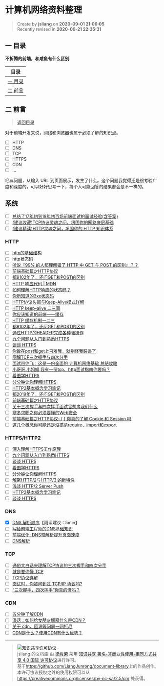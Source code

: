 计算机网络资料整理
===

> Create by **jsliang** on **2020-09-01 21:06:05**  
> Recently revised in **2020-09-21 22:35:31**

## <a name="chapter-one" id="chapter-one"></a>一 目录

**不折腾的前端，和咸鱼有什么区别**

| 目录 |
| --- |
| [一 目录](#chapter-one) |
| <a name="catalog-chapter-two" id="catalog-chapter-two"></a>[二 前言](#chapter-two) |

## <a name="chapter-two" id="chapter-two"></a>二 前言

> [返回目录](#chapter-one)

对于前端开发来说，网络和浏览器也属于必须了解的知识点。

* [ ] HTTP
* [ ] DNS
* [ ] TCP
* [ ] HTTPS
* [ ] CDN
* [ ] ...

经典问题，从输入 URL 到页面展示，发生了什么。这个问题我觉得还是很考验广度和深度的，可以好好思考一下，每个人可能回答的结果都会是不一样的。

## 系统

* [ ] [总结了17年初到18年初百场前端面试的面试经验(含答案)](https://juejin.im/post/6844903636271644680)
* [ ] [(建议收藏)TCP协议灵魂之问，巩固你的网路底层基础](https://juejin.im/post/6844904021308735502)
* [ ] [(建议精读)HTTP灵魂之问，巩固你的 HTTP 知识体系](https://juejin.im/post/6844904100035821575)

### HTTP

* [ ] [http的基础结构](http://47.98.159.95/my_blog/http/001.html#%E8%B5%B7%E5%A7%8B%E8%A1%8C)
* [ ] [http状态码](http://47.98.159.95/my_blog/http/004.html#_1xx)
* [ ] [听说『99% 的人都理解错了 HTTP 中 GET 与 POST 的区别』？？](https://zhuanlan.zhihu.com/p/25028045)
* [ ] [前端基础篇之HTTP协议](https://juejin.im/post/5cd0438c6fb9a031ec6d3ab2)
* [ ] [都9102年了，还问GET和POST的区别](https://segmentfault.com/a/1190000018129846)
* [ ] [HTTP 响应代码 | MDN](https://developer.mozilla.org/zh-CN/docs/Web/HTTP/Status)
* [ ] [如何理解HTTP响应的状态码？](https://harttle.land/2015/08/15/http-status-code.html#header-11)
* [ ] [你所知道的3xx状态码](https://aotu.io/notes/2016/01/28/3xx-of-http-status/index.html)
* [ ] [HTTP协议头部与Keep-Alive模式详解](https://www.byvoid.com/zhs/blog/http-keep-alive-header)
* [ ] [HTTP keep-alive 二三事](https://lotabout.me/2019/Things-about-keepalive/)
* [ ] [你应该知道的前端——缓存](https://juejin.im/post/6844903598556446733)
* [ ] [HTTP 缓存机制一二三](https://zhuanlan.zhihu.com/p/29750583)
* [ ] [都9102年了，还问GET和POST的区别](https://segmentfault.com/a/1190000018129846)
* [ ] [通过HTTP的HEADER完成各种骚操作](https://juejin.im/post/6844903661596835854)
* [ ] [九个问题从入门到熟悉HTTPS](https://juejin.im/post/6844903521272201223)
* [ ] [谈谈 HTTPS](https://juejin.im/post/6844903504046211079)
* [ ] [你敢在post和get上刁难我，就别怪我装逼了](https://juejin.im/post/6844903508370538503)
* [ ] [图解TCP三次握手与四次分手](https://juejin.im/post/1)
* [ ] [面试带你飞：这是一份全面的 计算机网络基础 总结攻略](https://juejin.im/post/6844903592965439501)
* [ ] [小哥哥,小姐姐,我有一份tcp、http面试指南你要吗？](https://juejin.im/post/6844903592164343821)
* [ ] [看图学HTTPS](https://juejin.im/post/6844903608421449742)
* [ ] [分分钟让你理解HTTPS](https://juejin.im/post/6844903599303032845)
* [ ] [HTTP2基本概念学习笔记](https://juejin.im/post/6844903589635162120)
* [ ] [都2019年了，还问GET和POST的区别](https://zhuanlan.zhihu.com/p/57361216)
* [ ] [前端基础篇之HTTP协议](https://juejin.im/post/6844903844216832007)
* [ ] [关于三次握手与四次挥手面试官想考我们什么](https://juejin.im/post/6844903834708344840)
* [ ] [寒冬求职之你必须要懂的Web安全](https://juejin.im/post/6844903842635579405)
* [ ] [前端基础篇之HTTP协议- [ ] 你真的了解 Cookie 和 Session 吗](https://juejin.im/post/6844903842773991431)
* [ ] [这几个概念你可能还是没搞清require、import和export](https://juejin.im/post/6844903838432886791)

### HTTPS/HTTP2

* [ ] [深入理解HTTPS工作原理](https://juejin.im/post/5ca6a109e51d4544e27e3048)
* [ ] [九个问题从入门到熟悉HTTPS](https://juejin.im/post/5a2ff29c6fb9a045132aac5a)
* [ ] [谈谈 HTTPS](https://juejin.im/post/59e4c02151882578d02f4aca)
* [ ] [看图学HTTPS](https://juejin.im/post/5b0274ac6fb9a07aaa118f49)
* [ ] [分分钟让你理解HTTPS](https://juejin.im/post/5ad6ad575188255c272273c4)
* [ ] [解密HTTP/2与HTTP/3 的新特性](https://segmentfault.com/a/1190000020714686#articleHeader16)
* [ ] [浅谈 HTTP/2 Server Push](https://zhuanlan.zhihu.com/p/26757514)
* [ ] [HTTP2基本概念学习笔记](https://juejin.im/post/5acccf966fb9a028d043c6ec)
* [ ] [谈谈 HTTPS](https://juejin.im/post/59e4c02151882578d02f4aca)

### DNS

* [x] [DNS 解析顺序](https://blog.csdn.net/Yooneep/article/details/89882123)【阅读建议：5min】
* [ ] [写给前端工程师的DNS基础知识](http://www.sunhao.win/articles/netwrok-dns.html)
* [ ] [前端优化: DNS预解析提升页面速度](https://www.jianshu.com/p/95a0c0636d28)
* [ ] [DNS解析](https://imweb.io/topic/55e3ba46771670e207a16bc8)

### TCP

* [ ] [通俗大白话来理解TCP协议的三次握手和四次分手](https://github.com/jawil/blog/issues/14)
* [ ] [就是要你懂 TCP](http://jm.taobao.org/2017/06/08/20170608/)
* [ ] [TCP协议详解](https://juejin.im/post/5ba895a06fb9a05ce95c5dac)
* [ ] [面试时，你被问到过 TCP/IP 协议吗?](https://juejin.im/post/58e36d35b123db15eb748856)
* [ ] [“三次握手，四次挥手”你真的懂吗？](https://zhuanlan.zhihu.com/p/53374516)

### CDN

* [ ] [五分钟了解CDN](https://juejin.im/post/5afa449c51882542ba07e70e)
* [ ] [漫话：如何给女朋友解释什么是CDN？](https://juejin.im/post/5d478c48e51d453c135c5a5c)
* [ ] [关于 cdn、回源等问题一网打尽](https://juejin.im/post/5af46498f265da0b8d41f6a3)
* [ ] [CDN是什么？使用CDN有什么优势？](https://www.zhihu.com/question/36514327?rf=37353035)

---

> <a rel="license" href="http://creativecommons.org/licenses/by-nc-sa/4.0/"><img alt="知识共享许可协议" style="border-width:0" src="https://i.creativecommons.org/l/by-nc-sa/4.0/88x31.png" /></a><br /><span xmlns:dct="http://purl.org/dc/terms/" property="dct:title">jsliang 的文档库</span> 由 <a xmlns:cc="http://creativecommons.org/ns#" href="https://github.com/LiangJunrong/document-library" property="cc:attributionName" rel="cc:attributionURL">梁峻荣</a> 采用 <a rel="license" href="http://creativecommons.org/licenses/by-nc-sa/4.0/">知识共享 署名-非商业性使用-相同方式共享 4.0 国际 许可协议</a>进行许可。<br />基于<a xmlns:dct="http://purl.org/dc/terms/" href="https://github.com/LiangJunrong/document-library" rel="dct:source">https://github.com/LiangJunrong/document-library</a>上的作品创作。<br />本许可协议授权之外的使用权限可以从 <a xmlns:cc="http://creativecommons.org/ns#" href="https://creativecommons.org/licenses/by-nc-sa/2.5/cn/" rel="cc:morePermissions">https://creativecommons.org/licenses/by-nc-sa/2.5/cn/</a> 处获得。